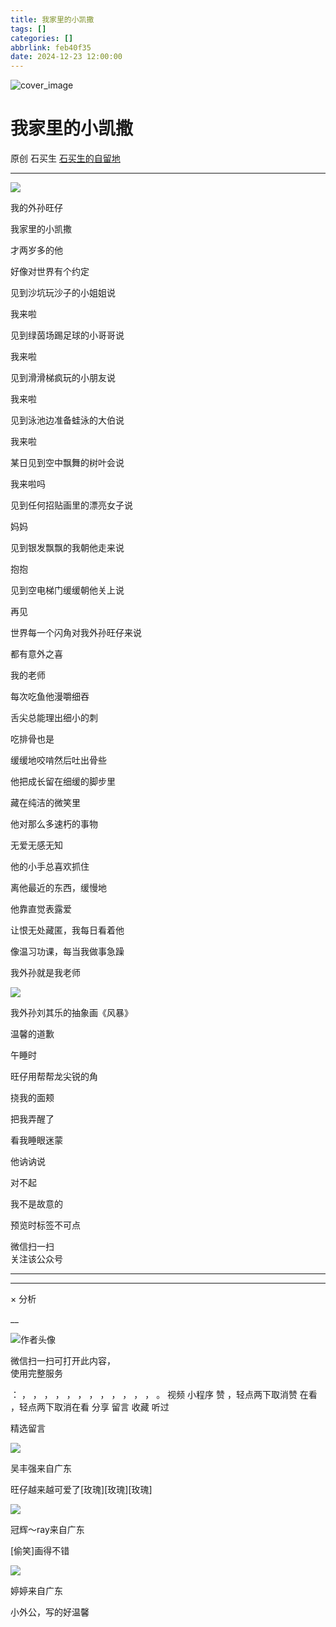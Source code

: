 ```yaml
---
title: 我家里的小凯撒
tags: []
categories: []
abbrlink: feb40f35
date: 2024-12-23 12:00:00
---
```


![cover_image](20241223我家里的小凯撒/img1.jpg)

#  我家里的小凯撒

原创  石买生  [ 石买生的自留地 ](javascript:void\(0\);)

__ _ _ _ _

![](20241223我家里的小凯撒/img2.jpg)

我的外孙旺仔

  

我家里的小凯撒

  

才两岁多的他

好像对世界有个约定

  

见到沙坑玩沙子的小姐姐说

我来啦

  

见到绿茵场踢足球的小哥哥说

我来啦

  

见到滑滑梯疯玩的小朋友说

我来啦

  

见到泳池边准备蛙泳的大伯说

我来啦

  

某日见到空中飘舞的树叶会说

我来啦吗

  

见到任何招贴画里的漂亮女子说

妈妈

  

见到银发飘飘的我朝他走来说

抱抱

  

见到空电梯门缓缓朝他关上说

再见

  

世界每一个闪角对我外孙旺仔来说

都有意外之喜

  

  

我的老师

  

每次吃鱼他漫嚼细吞

舌尖总能理出细小的刺

  

吃排骨也是

缓缓地咬啃然后吐出骨些

  

他把成长留在细缓的脚步里

藏在纯洁的微笑里

  

他对那么多速朽的事物

无爱无感无知

  

他的小手总喜欢抓住

离他最近的东西，缓慢地

  

他靠直觉表露爱

让恨无处藏匿，我每日看着他

  

像温习功课，每当我做事急躁

我外孙就是我老师

![](20241223我家里的小凯撒/img3.jpg)

我外孙刘其乐的抽象画《风暴》

  

温馨的道歉

  

午睡时

旺仔用帮帮龙尖锐的角

挠我的面颊

把我弄醒了

看我睡眼迷蒙

他讷讷说

对不起

我不是故意的

  

  

  

预览时标签不可点

微信扫一扫  
关注该公众号





****



****



×  分析

__

![作者头像](shared/img1.png)

微信扫一扫可打开此内容，  
使用完整服务

：  ，  ，  ，  ，  ，  ，  ，  ，  ，  ，  ，  ，  。  视频  小程序  赞  ，轻点两下取消赞  在看  ，轻点两下取消在看
分享  留言  收藏  听过

精选留言

![](shared/img16.jpg)

吴丰强来自广东

旺仔越来越可爱了[玫瑰][玫瑰][玫瑰]

![](shared/img101.jpg)

冠辉～ray来自广东

[偷笑]画得不错

![](20241223我家里的小凯撒/img4.jpg)

婷婷来自广东

小外公，写的好温馨

